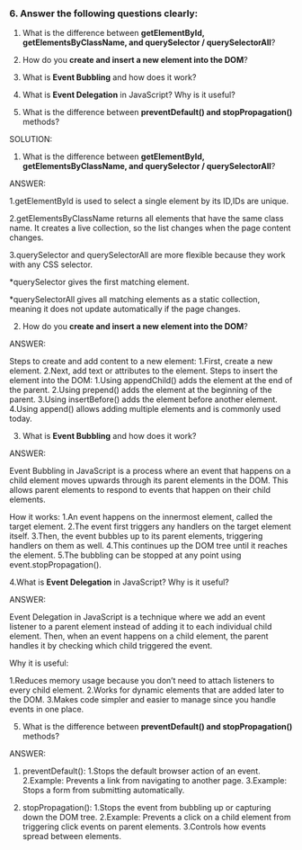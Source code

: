 ### 6. Answer the following questions clearly:

1. What is the difference between **getElementById, getElementsByClassName, and querySelector / querySelectorAll**?

2. How do you **create and insert a new element into the DOM**?

3. What is **Event Bubbling** and how does it work?

4. What is **Event Delegation** in JavaScript? Why is it useful?

5. What is the difference between **preventDefault() and stopPropagation()** methods?



SOLUTION:

1. What is the difference between **getElementById, getElementsByClassName, and querySelector / querySelectorAll**?

ANSWER:

1.getElementById is used to select a single element by its ID,IDs are unique.

2.getElementsByClassName returns all elements that have the same class name. It creates a live collection, so the list changes when the page content changes.

3.querySelector and querySelectorAll are more flexible because they work with any CSS selector.

  *querySelector gives the first matching element.

  *querySelectorAll gives all matching elements as a static collection, meaning it does not update automatically if the page changes.


2. How do you **create and insert a new element into the DOM**?

ANSWER:

Steps to create and add content to a new element:
    1.First, create a new element.
    2.Next, add text or attributes to the element.
Steps to insert the element into the DOM:
    1.Using appendChild() adds the element at the end of the parent.
    2.Using prepend() adds the element at the beginning of the parent.
    3.Using insertBefore() adds the element before another element.
    4.Using append() allows adding multiple elements and is commonly used today.



3. What is **Event Bubbling** and how does it work?

ANSWER:

Event Bubbling in JavaScript is a process where an event that happens on a child element moves upwards through its parent elements in the DOM. This allows parent elements to respond to events that happen on their child elements.

How it works:
  1.An event happens on the innermost element, called the target element.
  2.The event first triggers any handlers on the target element itself.
  3.Then, the event bubbles up to its parent elements, triggering handlers on them as well.
  4.This continues up the DOM tree until it reaches the <html> element.
  5.The bubbling can be stopped at any point using event.stopPropagation().



4.What is **Event Delegation** in JavaScript? Why is it useful?
 
ANSWER:

Event Delegation in JavaScript is a technique where we add an event listener to a parent element instead of adding it to each individual child element. Then, when an event happens on a child element, the parent handles it by checking which child triggered the event.

Why it is useful:

  1.Reduces memory usage because you don’t need to attach listeners to every child element.
  2.Works for dynamic elements that are added later to the DOM.
  3.Makes code simpler and easier to manage since you handle events in one place.



5. What is the difference between **preventDefault() and stopPropagation()** methods?

ANSWER:


1. preventDefault():
     1.Stops the default browser action of an event.
     2.Example: Prevents a link from navigating to another page.
     3.Example: Stops a form from submitting automatically.

2. stopPropagation():
     1.Stops the event from bubbling up or capturing down the DOM tree.
     2.Example: Prevents a click on a child element from triggering click events on parent elements.
     3.Controls how events spread between elements.


